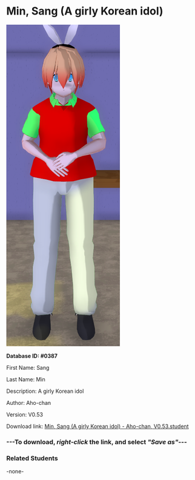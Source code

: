 # Min, Sang (A girly Korean idol)

<img src="../../Files/Images/Min, Sang (A girly Korean idol).png" title="Min, Sang (A girly Korean idol) - Aho-chan, V0.53">

**Database ID: #0387**

First Name: Sang

Last Name: Min

Description: A girly Korean idol

Author: Aho-chan

Version: V0.53

Download link: <a href="https://raw.githubusercontent.com/Arbiter1223/Daigaku-Gurashi-Custom-Students/master/Files/Student%20Files/Min%2C%20Sang%20(A%20girly%20Korean%20idol)%20-%20Aho-chan%2C%20V0.53.student">Min, Sang (A girly Korean idol) - Aho-chan, V0.53.student</a>

### ---**To download, _right-click_ the link, and select _"Save as"_**---

### Related Students

-none-
